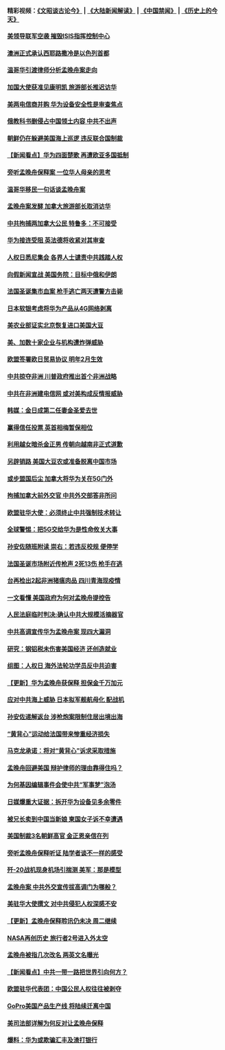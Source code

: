 #### 精彩视频：[《文昭谈古论今》](https://github.com/gfw-breaker/wenzhao/blob/master/README.md?t=12160631) | [《大陆新闻解读》](https://github.com/gfw-breaker/ntdtv-comedy/blob/master/README.md?t=12160631) | [《中国禁闻》](https://github.com/gfw-breaker/ntdtv-news/blob/master/README.md?t=12160631) | [《历史上的今天》](https://github.com/gfw-breaker/today-in-history/blob/master/README.md?t=12160631) 

#### [美领导联军空袭 摧毁ISIS指挥控制中心](../pages/nsc418/n10913380.md?t=12160631) 

#### [澳洲正式承认西耶路撒冷是以色列首都](../pages/nsc418/n10913314.md?t=12160631) 

#### [温哥华引渡律师分析孟晚舟案走向](../pages/nsc418/n10911970.md?t=12160631) 

#### [加国大使获准见康明凯 旅游部长推迟访华](../pages/nsc418/n10912174.md?t=12160631) 

#### [美两电信商并购 华为设备安全性是审查焦点](../pages/nsc418/n10911931.md?t=12160631) 

#### [俄教科书删侵占中国领土内容 中共不出声](../pages/nsc418/n10911833.md?t=12160631) 

#### [朝鲜仍在躲避美国海上巡逻 违反联合国制裁](../pages/nsc418/n10911824.md?t=12160631) 

#### [【新闻看点】华为四面楚歌 再遭欧亚多国抵制](../pages/nsc418/n10911314.md?t=12160631) 

#### [旁听孟晚舟保释案 一位华人母亲的思考](../pages/nsc418/n10911766.md?t=12160631) 

#### [温哥华移民一句话谈孟晚舟案](../pages/nsc418/n10911793.md?t=12160631) 

#### [孟晚舟案发酵 加拿大旅游部长取消访华](../pages/nsc418/n10911719.md?t=12160631) 

#### [中共拘捕两加拿大公民 特鲁多：不可接受](../pages/nsc418/n10911648.md?t=12160631) 

#### [华为接连受阻 英法德将收紧对其审查](../pages/nsc418/n10911004.md?t=12160631) 

#### [人权日悉尼集会 各界人士谴责中共践踏人权](../pages/nsc418/n10910874.md?t=12160631) 

#### [向假新闻宣战 美国务院：目标中俄和伊朗](../pages/nsc418/n10909483.md?t=12160631) 

#### [法国圣诞集市血案 枪手逃亡两天遭警方击毙](../pages/nsc418/n10909711.md?t=12160631) 

#### [日本软银考虑将华为产品从4G网络剥离](../pages/nsc418/n10909502.md?t=12160631) 

#### [美农业部证实北京恢复进口美国大豆](../pages/nsc418/n10909553.md?t=12160631) 

#### [美、加数十家企业与机构遭炸弹威胁](../pages/nsc418/n10909561.md?t=12160631) 

#### [欧盟签署欧日贸易协议  明年2月生效](../pages/nsc418/n10909022.md?t=12160631) 

#### [中共掠夺非洲 川普政府推出首个非洲战略](../pages/nsc418/n10909107.md?t=12160631) 

#### [中共在非洲建电信网 或对美构成反情报威胁](../pages/nsc418/n10908572.md?t=12160631) 

#### [韩媒：金日成第二任妻金圣爱去世](../pages/nsc418/n10907348.md?t=12160631) 

#### [赢得信任投票 英首相梅暂保相位](../pages/nsc418/n10907229.md?t=12160631) 

#### [利用越女暗杀金正男 传朝向越南非正式道歉](../pages/nsc418/n10907137.md?t=12160631) 

#### [另辟销路 美国大豆农或准备脱离中国市场](../pages/nsc418/n10906755.md?t=12160631) 

#### [或步盟国后尘 加拿大将华为关在5G门外](../pages/nsc418/n10906948.md?t=12160631) 

#### [拘捕加拿大前外交官 中共外交部答非所问](../pages/nsc418/n10906805.md?t=12160631) 

#### [欧盟驻华大使：必须终止中共强制技术转让](../pages/nsc418/n10906425.md?t=12160631) 

#### [全球警惕：把5G交给华为是性命攸关大事](../pages/nsc418/n10906129.md?t=12160631) 

#### [孙安佐随班附读 崇右：若违反校规 便停学](../pages/nsc418/n10906519.md?t=12160631) 

#### [法国圣诞市场附近传枪声 2死13伤 枪手在逃](../pages/nsc418/n10906474.md?t=12160631) 

#### [台再检出2起非洲猪瘟肉品 四川青海现疫情](../pages/nsc418/n10905719.md?t=12160631) 

#### [一文看懂 美国政府为何对孟晚舟提控告](../pages/nsc418/n10904250.md?t=12160631) 

#### [人民法庭临时判决:确认中共大规模活摘器官](../pages/nsc418/n10905079.md?t=12160631) 

#### [中共高调宣传华为孟晚舟案 现四大漏洞](../pages/nsc418/n10904788.md?t=12160631) 

#### [研究：钢铝税未伤害美国经济 还创造就业](../pages/nsc418/n10904853.md?t=12160631) 

#### [组图：人权日 海外法轮功学员反中共迫害](../pages/nsc418/n10903703.md?t=12160631) 

#### [【更新】华为孟晚舟获保释 担保金千万加元](../pages/nsc418/n10904401.md?t=12160631) 

#### [应对中共海上威胁 日本拟军舰航母化 配战机](../pages/nsc418/n10904429.md?t=12160631) 

#### [孙安佐递解返台 涉枪炮案限制住居出境出海](../pages/nsc418/n10904508.md?t=12160631) 

#### [“黄背心”运动给法国带来惨重经济损失](../pages/nsc418/n10904100.md?t=12160631) 

#### [马克龙承诺：将对“黄背心”诉求采取措施](../pages/nsc418/n10904057.md?t=12160631) 

#### [孟晚舟回避美国 辩护律师的理由靠得住吗？](../pages/nsc418/n10903337.md?t=12160631) 

#### [为何基因编辑事件会使中共“军事梦”泡汤](../pages/nsc418/n10901955.md?t=12160631) 

#### [日媒爆重大证据：拆开华为设备见多余零件](../pages/nsc418/n10903419.md?t=12160631) 

#### [被兄长卖到中国当新娘 柬国女子诉不幸遭遇](../pages/nsc418/n10903571.md?t=12160631) 

#### [美国制裁3名朝鲜高官 金正恩亲信在列](../pages/nsc418/n10903139.md?t=12160631) 

#### [旁听孟晚舟保释听证 陆学者谈不一样的感受](../pages/nsc418/n10903199.md?t=12160631) 

#### [歼-20战机现身机场引揣测 美军：那是模型](../pages/nsc418/n10903152.md?t=12160631) 

#### [孟晚舟案 中共外交宣传拔高调门为哪般？](../pages/nsc418/n10902536.md?t=12160631) 

#### [美驻华大使撰文 对中共侵犯人权深感不安](../pages/nsc418/n10902576.md?t=12160631) 

#### [【更新】孟晚舟保释聆讯仍未决 周二继续](../pages/nsc418/n10902280.md?t=12160631) 

#### [NASA再创历史 旅行者2号进入外太空](../pages/nsc418/n10902186.md?t=12160631) 

#### [孟晚舟被指几次改名 两英文名曝光](../pages/nsc418/n10902460.md?t=12160631) 

#### [【新闻看点】中共一带一路把世界引向何方？](../pages/nsc418/n10902174.md?t=12160631) 

#### [欧盟驻华代表团：中国公民人权往往被剥夺](../pages/nsc418/n10902220.md?t=12160631) 

#### [GoPro美国产品生产线 将陆续迁离中国](../pages/nsc418/n10902041.md?t=12160631) 

#### [美司法部详解为何反对让孟晚舟保释](../pages/nsc418/n10902113.md?t=12160631) 

#### [爆料：华为或欺骗汇丰及渣打银行](../pages/nsc418/n10902104.md?t=12160631) 

